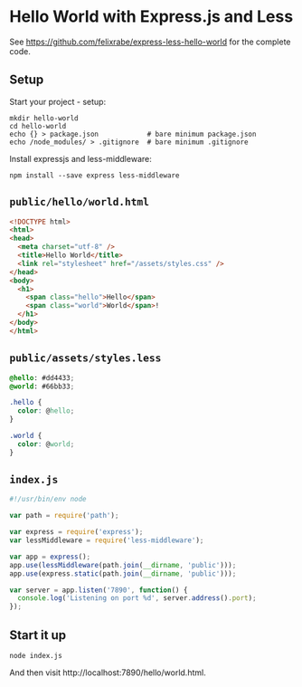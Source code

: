 # Hello World with Express.js and Less

See https://github.com/felixrabe/express-less-hello-world for the complete code.


## Setup

Start your project - setup:

    mkdir hello-world
    cd hello-world
    echo {} > package.json            # bare minimum package.json
    echo /node_modules/ > .gitignore  # bare minimum .gitignore

Install expressjs and less-middleware:

    npm install --save express less-middleware


## `public/hello/world.html`

```html
<!DOCTYPE html>
<html>
<head>
  <meta charset="utf-8" />
  <title>Hello World</title>
  <link rel="stylesheet" href="/assets/styles.css" />
</head>
<body>
  <h1>
    <span class="hello">Hello</span>
    <span class="world">World</span>!
  </h1>
</body>
</html>
```


## `public/assets/styles.less`

```css
@hello: #dd4433;
@world: #66bb33;

.hello {
  color: @hello;
}

.world {
  color: @world;
}
```


## `index.js`

```javascript
#!/usr/bin/env node

var path = require('path');

var express = require('express');
var lessMiddleware = require('less-middleware');

var app = express();
app.use(lessMiddleware(path.join(__dirname, 'public')));
app.use(express.static(path.join(__dirname, 'public')));

var server = app.listen('7890', function() {
  console.log('Listening on port %d', server.address().port);
});
```


## Start it up

    node index.js

And then visit http://localhost:7890/hello/world.html.
